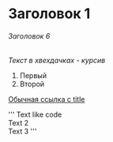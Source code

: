 # Заголовок 1
###### Заголовок 6
*Текст в хвехдачках - курсив*

1. Первый
2. Второй

[Обычная ссылка с title](https://www.google.com "Сайт Google")

'''
Text like code  
Text 2  
Text 3
'''

